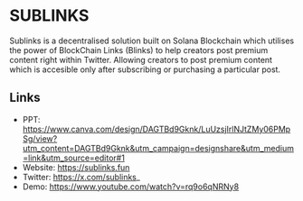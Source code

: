 # SUBLINKS

Sublinks is a decentralised solution built on Solana Blockchain which utilises the power of BlockChain Links (Blinks) to help creators post premium content right within Twitter. Allowing creators to post premium content which is accesible only after subscribing or purchasing a particular post.


## Links
- PPT: https://www.canva.com/design/DAGTBd9Gknk/LuUzsjIrlNJtZMy06PMpSg/view?utm_content=DAGTBd9Gknk&utm_campaign=designshare&utm_medium=link&utm_source=editor#1
- Website: https://sublinks.fun
- Twitter: https://x.com/sublinks_
- Demo: https://www.youtube.com/watch?v=rq9o6qNRNy8
